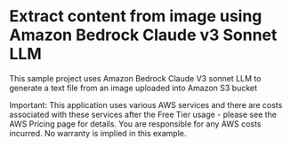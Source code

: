 # Extract content from image using Amazon Bedrock Claude v3 Sonnet LLM

This sample project uses Amazon Bedrock Claude V3 sonnet LLM to generate a text file from an image uploaded into Amazon S3 bucket

Important: This application uses various AWS services and there are costs associated with these services after the Free Tier usage - please see the AWS Pricing page for details. You are responsible for any AWS costs incurred. No warranty is implied in this example.
